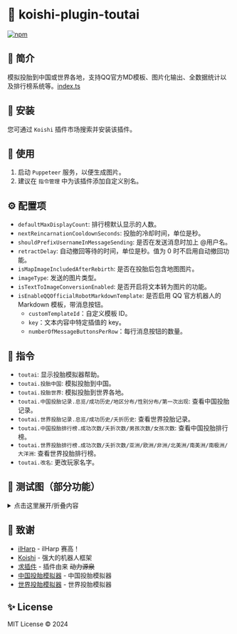 # 🚀 koishi-plugin-toutai

[![npm](https://img.shields.io/npm/v/koishi-plugin-toutai?style=flat-square)](https://www.npmjs.com/package/koishi-plugin-toutai)

## 🎐 简介

模拟投胎到中国或世界各地，支持QQ官方MD模板、图片化输出、全数据统计以及排行榜系统等。[index.ts](src%2Findex.ts)

## 🎉 安装

您可通过 `Koishi` 插件市场搜索并安装该插件。

## 🌈 使用

1. 启动 `Puppeteer` 服务，以便生成图片。
2. 建议在 `指令管理` 中为该插件添加自定义别名。

## ⚙️ 配置项

- `defaultMaxDisplayCount`: 排行榜默认显示的人数。
- `nextReincarnationCooldownSeconds`: 投胎的冷却时间，单位是秒。
- `shouldPrefixUsernameInMessageSending`: 是否在发送消息时加上 @用户名。
- `retractDelay`: 自动撤回等待的时间，单位是秒。值为 0 时不启用自动撤回功能。
- `isMapImageIncludedAfterRebirth`: 是否在投胎后包含地图图片。
- `imageType`: 发送的图片类型。
- `isTextToImageConversionEnabled`: 是否开启将文本转为图片的功能。
- `isEnableQQOfficialRobotMarkdownTemplate`: 是否启用 QQ 官方机器人的 Markdown 模板，带消息按钮。
  - `customTemplateId`：自定义模板 ID。
  - `key`：文本内容中特定插值的 key。
  - `numberOfMessageButtonsPerRow`：每行消息按钮的数量。

## 🌼 指令

- `toutai`: 显示投胎模拟器帮助。
- `toutai.投胎中国`: 模拟投胎到中国。
- `toutai.投胎世界`: 模拟投胎到世界各地。
- `toutai.中国投胎记录.总览/成功历史/地区分布/性别分布/第一次出现`: 查看中国投胎记录。
- `toutai.世界投胎记录.总览/成功历史/夭折历史`: 查看世界投胎记录。
- `toutai.中国投胎排行榜.成功次数/夭折次数/男孩次数/女孩次数`: 查看中国投胎排行榜。
- `toutai.世界投胎排行榜.成功次数/夭折次数/亚洲/欧洲/非洲/北美洲/南美洲/南极洲/大洋洲`: 查看世界投胎排行榜。
- `toutai.改名`: 更改玩家名字。

## 🌸 测试图（部分功能）
<details>
<summary>点击这里展开/折叠内容</summary>

### 投胎中国
![db0f4138bfd833c11fdd32f49ad98b32](https://github.com/araea/koishi-plugin-toutai/assets/120614554/d0d00886-cfb6-405c-87e0-b759053d0079)
### 投胎世界
![cfef361e06a5a296f0d8bb5ecc5b6dd4](https://github.com/araea/koishi-plugin-toutai/assets/120614554/f6af7b92-237e-4a14-a80b-3f2e9efe6b76)
### 性别分布
![46ea7c879a8fa3501e8fc9e4cb817fac](https://github.com/araea/koishi-plugin-toutai/assets/120614554/eace5521-f498-4e58-b4ef-01583b1c076b)
### 地区分布
![20bd046909b1e36ed9f0a837f5ed4e43](https://github.com/araea/koishi-plugin-toutai/assets/120614554/cef83aee-c322-473c-a5fd-574668cb9383)
### ...
</details>

## 🍧 致谢

* [ilHarp](https://forum.koishi.xyz/u/ilharp/summary) - ilHarp 赛高！
* [Koishi](https://koishi.chat/) - 强大的机器人框架
* [求插件](https://forum.koishi.xyz/t/topic/7415) - 插件由来 ~~动力源泉~~
* [中国投胎模拟器](https://toutai.cc/) - 中国投胎模拟器
* [世界投胎模拟器](https://uahh.site/reborn) - 世界投胎模拟器

## ✨ License

MIT License © 2024
